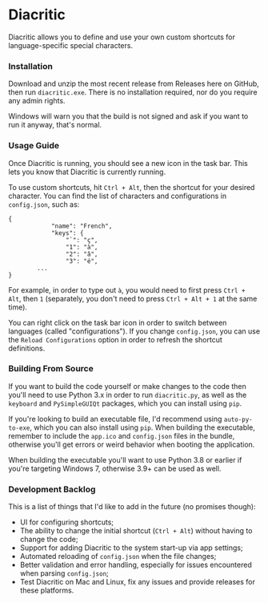 # Diacritic

Diacritic allows you to define and use your own custom shortcuts for language-specific special characters.

### Installation

Download and unzip the most recent release from Releases here on GitHub, then run `diacritic.exe`. There is no installation required, nor do you require any admin rights.

Windows will warn you that the build is not signed and ask if you want to run it anyway, that's normal.

### Usage Guide

Once Diacritic is running, you should see a new icon in the task bar. This lets you know that Diacritic is currently running.

To use custom shortcuts, hit `Ctrl + Alt`, then the shortcut for your desired character. You can find the list of characters and configurations in `config.json`, such as:

```
{
			"name": "French",
			"keys": {
				"`": "ç",
				"1": "à",
				"2": "â",
				"3": "é",
        ...
}
```

For example, in order to type out `à`, you would need to first press `Ctrl + Alt`, then `1` (separately, you don't need to press `Ctrl + Alt + 1` at the same time).

You can right click on the task bar icon in order to switch between languages (called "configurations"). If you change `config.json`, you can use the `Reload Configurations` option in order to refresh the shortcut definitions.

### Building From Source

If you want to build the code yourself or make changes to the code then you'll need to use Python 3.x in order to run `diacritic.py`, as well as the `keyboard` and `PySimpleGUIQt` packages, which you can install using `pip`.

If you're looking to build an executable file, I'd recommend using `auto-py-to-exe`, which you can also install using `pip`. When building the executable, remember to include the `app.ico` and `config.json` files in the bundle, otherwise you'll get errors or weird behavior when booting the application.

When building the executable you'll want to use Python 3.8 or earlier if you're targeting Windows 7, otherwise 3.9+ can be used as well.

### Development Backlog

This is a list of things that I'd like to add in the future (no promises though):
* UI for configuring shortcuts;
* The ability to change the initial shortcut (`Ctrl + Alt`) without having to change the code;
* Support for adding Diacritic to the system start-up via app settings;
* Automated reloading of `config.json` when the file changes;
* Better validation and error handling, especially for issues encountered when parsing `config.json`;
* Test Diacritic on Mac and Linux, fix any issues and provide releases for these platforms.
